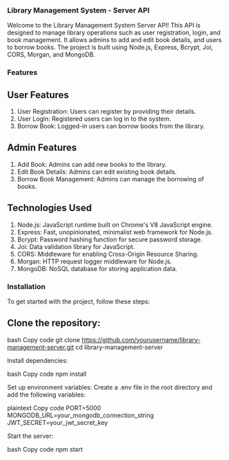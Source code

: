 ### Library Management System - Server API

Welcome to the Library Management System Server API! This API is designed to manage library operations such as user registration, login, and book management. It allows admins to add and edit book details, and users to borrow books. The project is built using Node.js, Express, Bcrypt, Joi, CORS, Morgan, and MongoDB.

### Features

## User Features

1. User Registration: Users can register by providing their details.
2. User Login: Registered users can log in to the system.
3. Borrow Book: Logged-in users can borrow books from the library.

## Admin Features

1. Add Book: Admins can add new books to the library.
2. Edit Book Details: Admins can edit existing book details.
3. Borrow Book Management: Admins can manage the borrowing of books.

## Technologies Used

1. Node.js: JavaScript runtime built on Chrome's V8 JavaScript engine.
2. Express: Fast, unopinionated, minimalist web framework for Node.js.
3. Bcrypt: Password hashing function for secure password storage.
4. Joi: Data validation library for JavaScript.
5. CORS: Middleware for enabling Cross-Origin Resource Sharing.
6. Morgan: HTTP request logger middleware for Node.js.
7. MongoDB: NoSQL database for storing application data.

### Installation

To get started with the project, follow these steps:

## Clone the repository:

bash
Copy code
git clone https://github.com/yourusername/library-management-server.git
cd library-management-server

Install dependencies:

bash
Copy code
npm install

Set up environment variables: Create a .env file in the root directory and add the following variables:

plaintext
Copy code
PORT=5000
MONGODB_URL=your_mongodb_connection_string
JWT_SECRET=your_jwt_secret_key

Start the server:

bash
Copy code
npm start
